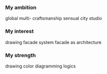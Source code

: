 ### My ambition
global
multi-
craftsmanship
sensual city studio
### My interest
drawing
facade system
facade as architecture
### My strength
drawing
color
diagramming
logics

